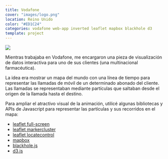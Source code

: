 ```yaml
---
title: Vodafone
cover: "images/logo.png"
location: Reino Unido
color: "#ED1C24"
categories: vodafone web-app inverted leaflet mapbox blackhole d3
template: project
---
```


![](/work/vodafone/images/1.png)

Mientras trabajaba en Vodafone, me encargaron una pieza de visualización de datos interactiva para uno de sus clientes (una multinacional farmacéutica).

La idea era mostrar un mapa del mundo con una línea de tiempo para representar las llamadas de móvil de un determinado abonado del cliente. Las llamadas se representaban mediante partículas que saltaban desde el origen de la llamada hasta el destino.

Para ampliar el atractivo visual de la animación, utilicé algunas bibliotecas y APIs de Javascript para representar las partículas y sus recorridos en el mapa:

- [leaflet full-screen](https://github.com/Leaflet/Leaflet.fullscreen)
- [leaflet markercluster](https://github.com/Leaflet/Leaflet.markercluster)
- [leaflet locatecontrol](https://github.com/domoritz/leaflet-locatecontrol)
- [mapbox](https://docs.mapbox.com/mapbox.js/api/v3.1.1/)
- [blackhole.js](https://github.com/artzub/blackhole.js)
- [d3.js](https://d3js.org/)
